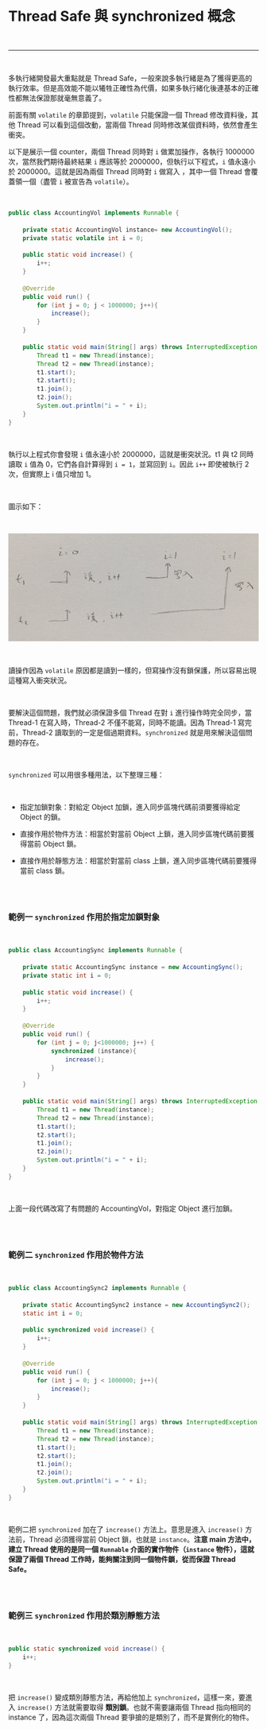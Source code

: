 # Thread Safe 與 synchronized 概念

<br>

-------

<br>

多執行緒開發最大重點就是 Thread Safe，一般來說多執行緒是為了獲得更高的執行效率。但是高效能不能以犧牲正確性為代價，如果多執行緒化後連基本的正確性都無法保證那就毫無意義了。

前面有關 `volatile` 的章節提到，`volatile` 只能保證一個 Thread 修改資料後，其他 Thread 可以看到這個改動，當兩個 Thread 同時修改某個資料時，依然會產生衝突。

以下是展示一個 counter，兩個 Thread 同時對 `i` 做累加操作，各執行 1000000 次，當然我們期待最終結果 `i` 應該等於 2000000，但執行以下程式，`i` 值永遠小於 2000000。這就是因為兩個 Thread 同時對 `i` 做寫入 ，其中一個 Thread 會覆蓋領一個（盡管 `i` 被宣告為 `volatile`）。

<br>

```java
public class AccountingVol implements Runnable {

    private static AccountingVol instance= new AccountingVol();
    private static volatile int i = 0;

    public static void increase() {
        i++;
    }

    @Override
    public void run() {
        for (int j = 0; j < 1000000; j++){
            increase();
        }
    }

    public static void main(String[] args) throws InterruptedException {
        Thread t1 = new Thread(instance);
        Thread t2 = new Thread(instance);
        t1.start();
        t2.start();
        t1.join();
        t2.join();
        System.out.println("i = " + i);
    }
}
```

<br>

執行以上程式你會發現 `i` 值永遠小於 2000000，這就是衝突狀況。t1 與 t2 同時讀取 `i` 值為 0，它們各自計算得到 `i = 1`，並寫回到 `i`。因此 `i++` 即使被執行 2 次，但實際上 i 值只增加 1。

<br>

圖示如下：

<br>

![6](../IMGS/6.JPG)

<br>

讀操作因為 `volatile` 原因都是讀到一樣的，但寫操作沒有鎖保護，所以容易出現這種寫入衝突狀況。

<br>

要解決這個問題，我們就必須保證多個 Thread 在對 `i` 進行操作時完全同步，當 Thread-1 在寫入時，Thread-2 不僅不能寫，同時不能讀。因為 Thread-1 寫完前，Thread-2 讀取到的一定是個過期資料。`synchronized` 就是用來解決這個問題的存在。

<br>

`synchronized` 可以用很多種用法，以下整理三種：

<br>

* 指定加鎖對象：對給定 Object 加鎖，進入同步區塊代碼前須要獲得給定 Object 的鎖。

* 直接作用於物件方法：相當於對當前 Object 上鎖，進入同步區塊代碼前要獲得當前 Object 鎖。

* 直接作用於靜態方法：相當於對當前 class 上鎖，進入同步區塊代碼前要獲得當前 class 鎖。

<br><br>

### 範例一 `synchronized` 作用於指定加鎖對象

<br>

```java
public class AccountingSync implements Runnable {

    private static AccountingSync instance = new AccountingSync();
    private static int i = 0;

    public static void increase() {
        i++;
    }

    @Override
    public void run() {
        for (int j = 0; j<1000000; j++) {
            synchronized (instance){
                increase();
            }
        }
    }

    public static void main(String[] args) throws InterruptedException {
        Thread t1 = new Thread(instance);
        Thread t2 = new Thread(instance);
        t1.start();
        t2.start();
        t1.join();
        t2.join();
        System.out.println("i = " + i);
    }
}
```

<br>

上面一段代碼改寫了有問題的 AccountingVol，對指定 Object 進行加鎖。

<br>
<br>

### 範例二 `synchronized` 作用於物件方法

<br>

```java
public class AccountingSync2 implements Runnable {

    private static AccountingSync2 instance = new AccountingSync2();
    static int i = 0;

    public synchronized void increase() {
        i++;
    }

    @Override
    public void run() {
        for (int j = 0; j < 1000000; j++){
            increase();
        }
    }

    public static void main(String[] args) throws InterruptedException {
        Thread t1 = new Thread(instance);
        Thread t2 = new Thread(instance);
        t1.start();
        t2.start();
        t1.join();
        t2.join();
        System.out.println("i = " + i);
    }
}
```

<br>

範例二把 `synchronized` 加在了 `increase()` 方法上。意思是進入 `increase()` 方法前，Thread 必須獲得當前 Object 鎖，也就是 `instance`。__注意 main 方法中，建立 Thread 使用的是同一個 `Runnable` 介面的實作物件（`instance` 物件），這就保證了兩個 Thread 工作時，能夠關注到同一個物件鎖，從而保證 Thread Safe。__

<br>
<br>

### 範例三 `synchronized` 作用於類別靜態方法

<br>

```java
public static synchronized void increase() {
    i++;
}
```

<br>

把 `increase()` 變成類別靜態方法，再給他加上 `synchronized`，這樣一來，要進入 `increase()` 方法就需要取得 __類別鎖__。也就不需要讓兩個 Thread 指向相同的 instance 了，因為這次兩個 Thread 要爭搶的是類別了，而不是實例化的物件。